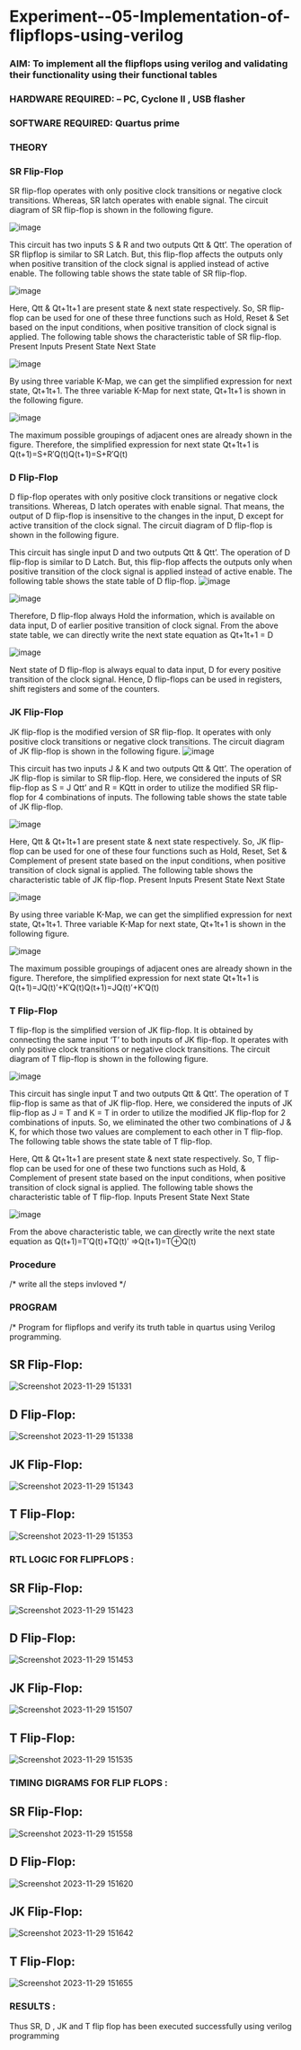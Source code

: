 # Experiment--05-Implementation-of-flipflops-using-verilog
### AIM: To implement all the flipflops using verilog and validating their functionality using their functional tables
### HARDWARE REQUIRED:  – PC, Cyclone II , USB flasher
### SOFTWARE REQUIRED:   Quartus prime
### THEORY 
### SR Flip-Flop
SR flip-flop operates with only positive clock transitions or negative clock transitions. Whereas, SR latch operates with enable signal. The circuit diagram of SR flip-flop is shown in the following figure.

![image](https://user-images.githubusercontent.com/36288975/167910294-bb550548-b1dc-4cba-9044-31d9037d476b.png)

 
This circuit has two inputs S & R and two outputs Qtt & Qtt’. The operation of SR flipflop is similar to SR Latch. But, this flip-flop affects the outputs only when positive transition of the clock signal is applied instead of active enable.
The following table shows the state table of SR flip-flop.


![image](https://user-images.githubusercontent.com/36288975/167910648-ced88e69-869c-42e2-9718-a285a3902446.png)


Here, Qtt & Qt+1t+1 are present state & next state respectively. So, SR flip-flop can be used for one of these three functions such as Hold, Reset & Set based on the input conditions, when positive transition of clock signal is applied. The following table shows the characteristic table of SR flip-flop.
Present Inputs	Present State	Next State


![image](https://user-images.githubusercontent.com/36288975/167908180-5fc9d589-1cb5-41f5-b2c8-927e04f5f387.png)

By using three variable K-Map, we can get the simplified expression for next state, Qt+1t+1. The three variable K-Map for next state, Qt+1t+1 is shown in the following figure.

![image](https://user-images.githubusercontent.com/36288975/167908214-25b30a54-db20-4bcb-9385-5f93a1982a09.png)

 
The maximum possible groupings of adjacent ones are already shown in the figure. Therefore, the simplified expression for next state Qt+1t+1 is
Q(t+1)=S+R′Q(t)Q(t+1)=S+R′Q(t)


### D Flip-Flop
D flip-flop operates with only positive clock transitions or negative clock transitions. Whereas, D latch operates with enable signal. That means, the output of D flip-flop is insensitive to the changes in the input, D except for active transition of the clock signal. The circuit diagram of D flip-flop is shown in the following figure.
 
This circuit has single input D and two outputs Qtt & Qtt’. The operation of D flip-flop is similar to D Latch. But, this flip-flop affects the outputs only when positive transition of the clock signal is applied instead of active enable.
The following table shows the state table of D flip-flop.
![image](https://user-images.githubusercontent.com/36288975/167908342-e03f0cbb-5958-43bb-b74a-5e3ec2341675.png)

![image](https://user-images.githubusercontent.com/36288975/167910325-aeef0739-0a54-40e2-bebd-6f5fa0cad10e.png)



Therefore, D flip-flop always Hold the information, which is available on data input, D of earlier positive transition of clock signal. From the above state table, we can directly write the next state equation as
Qt+1t+1 = D



![image](https://user-images.githubusercontent.com/36288975/167908850-d39d07ba-7f9d-490a-b9f2-274e189fd047.png)

Next state of D flip-flop is always equal to data input, D for every positive transition of the clock signal. Hence, D flip-flops can be used in registers, shift registers and some of the counters.


### JK Flip-Flop
JK flip-flop is the modified version of SR flip-flop. It operates with only positive clock transitions or negative clock transitions. The circuit diagram of JK flip-flop is shown in the following figure.
![image](https://user-images.githubusercontent.com/36288975/167910378-d2d984a7-2815-4d17-8c41-ee4bdf59ec24.png) 

 
This circuit has two inputs J & K and two outputs Qtt & Qtt’. The operation of JK flip-flop is similar to SR flip-flop. Here, we considered the inputs of SR flip-flop as S = J Qtt’ and R = KQtt in order to utilize the modified SR flip-flop for 4 combinations of inputs.
The following table shows the state table of JK flip-flop.


![image](https://user-images.githubusercontent.com/36288975/167908575-59c35afb-50d3-46a2-888c-47478a3179d5.png)

Here, Qtt & Qt+1t+1 are present state & next state respectively. So, JK flip-flop can be used for one of these four functions such as Hold, Reset, Set & Complement of present state based on the input conditions, when positive transition of clock signal is applied. The following table shows the characteristic table of JK flip-flop.
Present Inputs	Present State	Next State

![image](https://user-images.githubusercontent.com/36288975/167908664-c854ffe9-0bd3-44c2-bfa6-e53928181c69.png)


By using three variable K-Map, we can get the simplified expression for next state, Qt+1t+1. Three variable K-Map for next state, Qt+1t+1 is shown in the following figure.
 
 
 ![image](https://user-images.githubusercontent.com/36288975/167908688-fa93c3e9-8323-4864-947d-c11d163d5a90.png)

The maximum possible groupings of adjacent ones are already shown in the figure. Therefore, the simplified expression for next state Qt+1t+1 is
Q(t+1)=JQ(t)′+K′Q(t)Q(t+1)=JQ(t)′+K′Q(t)



### T Flip-Flop
T flip-flop is the simplified version of JK flip-flop. It is obtained by connecting the same input ‘T’ to both inputs of JK flip-flop. It operates with only positive clock transitions or negative clock transitions. The circuit diagram of T flip-flop is shown in the following figure.

![image](https://user-images.githubusercontent.com/36288975/167911534-5f3c445d-bc68-46e2-9a9c-7efce5febc60.png)



This circuit has single input T and two outputs Qtt & Qtt’. The operation of T flip-flop is same as that of JK flip-flop. Here, we considered the inputs of JK flip-flop as J = T and K = T in order to utilize the modified JK flip-flop for 2 combinations of inputs. So, we eliminated the other two combinations of J & K, for which those two values are complement to each other in T flip-flop.
The following table shows the state table of T flip-flop.



Here, Qtt & Qt+1t+1 are present state & next state respectively. So, T flip-flop can be used for one of these two functions such as Hold, & Complement of present state based on the input conditions, when positive transition of clock signal is applied. The following table shows the characteristic table of T flip-flop.
Inputs	Present State	Next State


![image](https://user-images.githubusercontent.com/36288975/167909015-53aa9450-3f28-4202-887a-79d88228f8a0.png)

From the above characteristic table, we can directly write the next state equation as
Q(t+1)=T′Q(t)+TQ(t)′
⇒Q(t+1)=T⊕Q(t)

### Procedure
/* write all the steps invloved */



### PROGRAM 
/*
Program for flipflops  and verify its truth table in quartus using Verilog programming.
## SR Flip-Flop:
![Screenshot 2023-11-29 151331](https://github.com/bhuvan8903/Experiment--05-Implementation-of-flipflops-using-verilog/assets/151444524/a98d9f4d-504e-449c-8f6a-9754bf9aa1bd)

## D Flip-Flop:
![Screenshot 2023-11-29 151338](https://github.com/bhuvan8903/Experiment--05-Implementation-of-flipflops-using-verilog/assets/151444524/e589c705-f454-4167-b298-93adc4715264)

## JK Flip-Flop:
![Screenshot 2023-11-29 151343](https://github.com/bhuvan8903/Experiment--05-Implementation-of-flipflops-using-verilog/assets/151444524/4b513876-edef-48d8-9b24-1248a5d4c82a)

## T Flip-Flop:
![Screenshot 2023-11-29 151353](https://github.com/bhuvan8903/Experiment--05-Implementation-of-flipflops-using-verilog/assets/151444524/38bd0a90-6ca3-453a-b952-8ba27fde8a7f)

### RTL LOGIC FOR FLIPFLOPS :

## SR Flip-Flop:
![Screenshot 2023-11-29 151423](https://github.com/bhuvan8903/Experiment--05-Implementation-of-flipflops-using-verilog/assets/151444524/4c3bf68f-dea6-4ec0-aa63-ef75e436cc8c)

## D Flip-Flop:
![Screenshot 2023-11-29 151453](https://github.com/bhuvan8903/Experiment--05-Implementation-of-flipflops-using-verilog/assets/151444524/cc6cfbf2-0325-4d50-8bd1-3965aab50220)

## JK Flip-Flop:
![Screenshot 2023-11-29 151507](https://github.com/bhuvan8903/Experiment--05-Implementation-of-flipflops-using-verilog/assets/151444524/59a6565b-3aa2-414f-be73-48dd6564950d)

## T Flip-Flop:
![Screenshot 2023-11-29 151535](https://github.com/bhuvan8903/Experiment--05-Implementation-of-flipflops-using-verilog/assets/151444524/041ba160-ba81-4b55-b0e9-85399d8e4dd0)

### TIMING DIGRAMS FOR FLIP FLOPS :
## SR Flip-Flop:
![Screenshot 2023-11-29 151558](https://github.com/bhuvan8903/Experiment--05-Implementation-of-flipflops-using-verilog/assets/151444524/eb183963-9775-43df-8366-138d7a0392e2)

## D Flip-Flop:
![Screenshot 2023-11-29 151620](https://github.com/bhuvan8903/Experiment--05-Implementation-of-flipflops-using-verilog/assets/151444524/a1f2affc-cd7a-49ea-b72e-83dd27346c33)

## JK Flip-Flop:
![Screenshot 2023-11-29 151642](https://github.com/bhuvan8903/Experiment--05-Implementation-of-flipflops-using-verilog/assets/151444524/76228230-1e0c-4e4b-b72a-b0c81a545aff)

## T Flip-Flop:
![Screenshot 2023-11-29 151655](https://github.com/bhuvan8903/Experiment--05-Implementation-of-flipflops-using-verilog/assets/151444524/6854dde9-049c-436e-b227-694a678edaf5)

### RESULTS :
Thus SR, D , JK and T flip flop has been executed successfully using verilog programming
